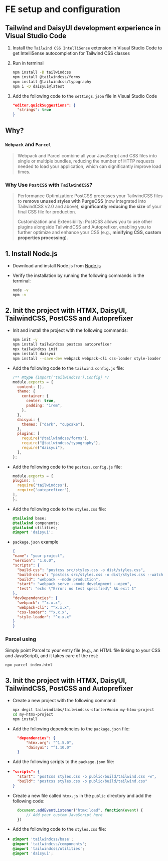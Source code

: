 # FE setup and configuration

## Tailwind and DaisyUI development experience in Visual Studio Code

 1. Install the `Tailwind CSS IntelliSense` extension in Visual Studio Code to get IntelliSense autocompletion for Tailwind CSS classes
 2. Run in terminal

    ```bash
    npm install -D tailwindcss
    npm install @tailwindcss/forms
    npm install @tailwindcss/typography
    npm i -D daisyui@latest
    ```

 3. Add the following code to the `settings.json` file in Visual Studio Code

    ```json
    "editor.quickSuggestions": {
      "strings": true
    }
    ```

## Why?
### `Webpack` and `Parcel`

> Webpack and Parcel combine all your JavaScript and CSS files into single or multiple bundles, reducing the number of HTTP requests needed to load your application, which can significantly improve load times.

### Why Use `PostCSS` with `TailwindCSS`?
> Performance Optimization: PostCSS processes your TailwindCSS files to **remove unused styles with PurgeCSS** (now integrated into TailwindCSS v2.0 and above), **significantly reducing the size** of your final CSS file for production.
>
> Customization and Extensibility: PostCSS allows you to use other plugins alongside TailwindCSS and Autoprefixer, enabling you to further optimize and enhance your CSS (e.g., **minifying CSS, custom properties processing**).

## 1. Install Node.js

- Download and install Node.js from [Node.js](https://nodejs.org/en/)
- Verify the installation by running the following commands in the terminal:

  ```bash
  node -v
  npm -v
  ```

## 2. Init the project with HTMX, DaisyUI, TailwindCSS, PostCSS and Autoprefixer

- Init and install the project with the following commands:

  ```bash
  npm init -y
  npm install tailwindcss postcss autoprefixer
  npx tailwindcss init
  npm install daisyui
  npm install --save-dev webpack webpack-cli css-loader style-loader parcel-bundler
  ```

- Add the following code to the `tailwind.config.js` file:

  ```javascript
  /** @type {import('tailwindcss').Config} */
  module.exports = {
    content: [],
    theme: {
      container: {
        center: true,
        padding: "1rem",
      },
    },
    daisyui: {
      themes: ["dark", "cupcake"],
    },
    plugins: [
      require("@tailwindcss/forms"),
      require("@tailwindcss/typography"),
      require("daisyui"),
    ],
  };
    ```

- Add the following code to the `postcss.config.js` file:

  ```javascript
  module.exports = {
  plugins: [
    require('tailwindcss'),
    require('autoprefixer'),
  ],
  };
  ```

- Add the following code to the `styles.css` file:

  ```css
  @tailwind base;
  @tailwind components;
  @tailwind utilities;
  @import 'daisyui';
  ```

- `packege.json` example

  ```json
  {
  "name": "your-project",
  "version": "1.0.0",
  "scripts": {
    "build-css": "postcss src/styles.css -o dist/styles.css",
    "build-css-w": "postcss src/styles.css -o dist/styles.css --watch",
    "build": "webpack --mode production",
    "start": "webpack serve --mode development --open",
    "test": "echo \"Error: no test specified\" && exit 1"
  },
  "devDependencies": {
    "webpack": "^x.x.x",
    "webpack-cli": "^x.x.x",
    "css-loader": "^x.x.x",
    "style-loader": "^x.x.x"
  }
  }

  ```

### Parcel using
Simply point Parcel to your entry file (e.g., an HTML file linking to your CSS and JavaScript), and it takes care of the rest:

```bash
npx parcel index.html
```

## 3. Init the project with HTMX, DaisyUI, TailwindCSS, PostCSS and Autoprefixer

- Create a new project with the following command:

  ```bash
  npx degit tailwindlabs/tailwindcss-starter#main my-htmx-project
  cd my-htmx-project
  npm install
  ```

- Add the following dependencies to the `package.json` file:

  ```json
    "dependencies": {
        "htmx.org": "^1.5.0",
        "daisyui": "^1.10.0"
    }
    ```

- Add the following scripts to the `package.json` file:

- ```json
  "scripts": {
    "start": "postcss styles.css -o public/build/tailwind.css -w",
    "build": "postcss styles.css -o public/build/tailwind.css"
  }
  ```

- Create a new file called `htmx.js` in the `public` directory and add the following code:

  ```javascript
    document.addEventListener("htmx:load", function(event) {
        // Add your custom JavaScript here
    })
    ```

- Add the following code to the `styles.css` file:

- ```css
  @import 'tailwindcss/base';
  @import 'tailwindcss/components';
  @import 'tailwindcss/utilities';
  @import 'daisyui';
  ```

